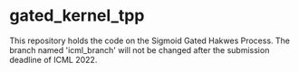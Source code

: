 # gated_kernel_tpp

This repository holds the code on the Sigmoid Gated Hakwes Process. 
The branch named 'icml_branch' will not be changed after the submission deadline of ICML 2022.
